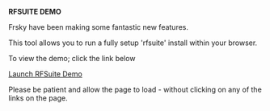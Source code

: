 **RFSUITE DEMO**

Frsky have been making some fantastic new features.

This tool allows you to run a fully setup 'rfsuite' install within your browser.

To view the demo; click the link below


[Launch RFSuite Demo](https://ethos.studio1247.com/nightly16/X20PRO_FCC?backup=https:%2F%2Fgithub.com%2Frotorflight%2Frotorflight-lua-ethos-suite%2Fraw%2Frefs%2Fheads%2Fmaster%2Fdemo%2FETHOS_20250319-1830.zip&reset=true)

Please be patient and allow the page to load - without clicking on any of the links on the page.